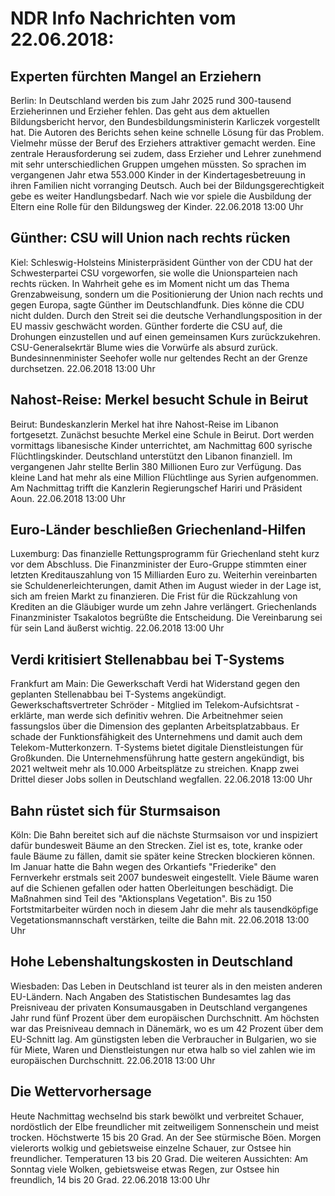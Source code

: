 # NDR Info Nachrichten vom 22.06.2018:


## Experten fürchten Mangel an Erziehern
Berlin: In Deutschland werden bis zum Jahr 2025 rund 300-tausend Erzieherinnen und Erzieher fehlen. Das geht aus dem aktuellen Bildungsbericht hervor, den Bundesbildungsministerin Karliczek vorgestellt hat. Die Autoren des Berichts sehen keine schnelle Lösung für das Problem. Vielmehr müsse der Beruf des Erziehers attraktiver gemacht werden. Eine zentrale Herausforderung sei zudem, dass Erzieher und Lehrer zunehmend mit sehr unterschiedlichen Gruppen umgehen müssten. So sprachen im vergangenen Jahr etwa 553.000 Kinder in der Kindertagesbetreuung in ihren Familien nicht vorranging Deutsch. Auch bei der Bildungsgerechtigkeit gebe es weiter Handlungsbedarf. Nach wie vor spiele die Ausbildung der Eltern eine Rolle für den Bildungsweg der Kinder. 22.06.2018 13:00 Uhr 

## Günther: CSU will Union nach rechts rücken
Kiel:	Schleswig-Holsteins Ministerpräsident Günther von der CDU hat der Schwesterpartei CSU vorgeworfen, sie wolle die Unionsparteien nach rechts rücken. In Wahrheit gehe es im Moment nicht um das Thema Grenzabweisung, sondern um die Positionierung der Union nach rechts und gegen Europa, sagte Günther im Deutschlandfunk. Dies könne die CDU nicht dulden. Durch den Streit sei die deutsche Verhandlungsposition in der EU massiv geschwächt worden. Günther forderte die CSU auf, die Drohungen einzustellen und auf einen gemeinsamen Kurs zurückzukehren. CSU-Generalsekrtär Blume wies die Vorwürfe als absurd zurück. Bundesinnenminister Seehofer wolle nur geltendes Recht an der Grenze durchsetzen. 22.06.2018 13:00 Uhr 

## Nahost-Reise: Merkel besucht Schule in Beirut
Beirut:     Bundeskanzlerin Merkel hat ihre Nahost-Reise im Libanon fortgesetzt. Zunächst besuchte Merkel eine Schule in Beirut. Dort werden vormittags libanesische Kinder unterrichtet, am Nachmittag 600 syrische Flüchtlingskinder. Deutschland unterstützt den Libanon finanziell. Im vergangenen Jahr stellte Berlin 380 Millionen Euro zur Verfügung. Das kleine Land hat mehr als eine Million Flüchtlinge aus Syrien aufgenommen. Am Nachmittag trifft die Kanzlerin Regierungschef Hariri und Präsident Aoun. 22.06.2018 13:00 Uhr 

## Euro-Länder beschließen Griechenland-Hilfen
Luxemburg:       Das finanzielle Rettungsprogramm für Griechenland steht kurz vor dem Abschluss. Die Finanzminister der Euro-Gruppe stimmten einer letzten Kreditauszahlung von 15 Milliarden Euro zu. Weiterhin vereinbarten sie Schuldenerleichterungen, damit Athen im August wieder in der Lage ist, sich am freien Markt zu finanzieren. Die Frist für die Rückzahlung von Krediten an die Gläubiger wurde um zehn Jahre verlängert. Griechenlands Finanzminister Tsakalotos begrüßte die Entscheidung. Die Vereinbarung sei für sein Land äußerst wichtig. 22.06.2018 13:00 Uhr 

## Verdi kritisiert Stellenabbau bei T-Systems
Frankfurt am Main: Die Gewerkschaft Verdi hat Widerstand gegen den geplanten Stellenabbau bei T-Systems angekündigt. Gewerkschaftsvertreter Schröder - Mitglied im Telekom-Aufsichtsrat - erklärte, man werde sich definitiv wehren. Die Arbeitnehmer seien fassungslos über die Dimension des geplanten Arbeitsplatzabbaus. Er schade der Funktionsfähigkeit des Unternehmens und damit auch dem Telekom-Mutterkonzern. T-Systems bietet digitale Dienstleistungen für Großkunden. Die Unternehmensführung hatte gestern angekündigt, bis 2021 weltweit mehr als 10.000 Arbeitsplätze zu streichen. Knapp zwei Drittel dieser Jobs sollen in Deutschland wegfallen. 22.06.2018 13:00 Uhr 

## Bahn rüstet sich für Sturmsaison
Köln: Die Bahn bereitet sich auf die nächste Sturmsaison vor und inspiziert dafür bundesweit Bäume an den Strecken. Ziel ist es, tote, kranke oder faule Bäume zu fällen, damit sie später keine Strecken blockieren können. Im Januar hatte die Bahn wegen des Orkantiefs "Friederike" den Fernverkehr erstmals seit 2007 bundesweit eingestellt. Viele Bäume waren auf die Schienen gefallen oder hatten Oberleitungen beschädigt. Die Maßnahmen sind Teil des "Aktionsplans Vegetation". Bis zu 150 Fortstmitarbeiter würden noch in diesem Jahr die mehr als tausendköpfige Vegetationsmannschaft verstärken, teilte die Bahn mit. 22.06.2018 13:00 Uhr 

## Hohe Lebenshaltungskosten in Deutschland
Wiesbaden: Das Leben in Deutschland ist teurer als in den meisten anderen EU-Ländern. Nach Angaben des Statistischen Bundesamtes lag das Preisniveau der privaten Konsumausgaben in Deutschland vergangenes Jahr rund fünf Prozent über dem europäischen Durchschnitt. Am höchsten war das Preisniveau demnach in Dänemärk, wo es um 42 Prozent über dem EU-Schnitt lag. Am günstigsten leben die Verbraucher in Bulgarien, wo sie für Miete, Waren und Dienstleistungen nur etwa halb so viel zahlen wie im europäischen Durchschnitt. 22.06.2018 13:00 Uhr 

## Die Wettervorhersage
Heute Nachmittag wechselnd bis stark bewölkt und verbreitet Schauer, nordöstlich der Elbe freundlicher mit zeitweiligem Sonnenschein und meist trocken. Höchstwerte 15 bis 20 Grad. An der See stürmische Böen. Morgen vielerorts wolkig und gebietsweise einzelne Schauer, zur Ostsee hin freundlicher. Temperaturen 13 bis 20 Grad. Die weiteren Aussichten: Am Sonntag viele Wolken, gebietsweise etwas Regen,  zur Ostsee hin freundlich, 14 bis 20 Grad. 22.06.2018 13:00 Uhr 
